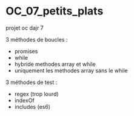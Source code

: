 # OC_07_petits_plats
projet oc dajr 7

3 méthodes de boucles : 
- promises
- while 
- hybride methodes array et while 
- uniquement les methodes array sans le while

3 méthodes de test : 
- regex (trop lourd)
- indexOf 
- includes (es6)